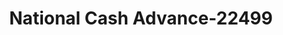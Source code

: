 ---
f_zip-code: 42003
f_state-code: KY
title: National Cash Advance-22499
f_phone: 270-444-6190
f_city-only: Paducah
f_address: 3216 Irvin Cobb Drive Suite B Paducah
f_location-unique-id: '22499'
slug: national-cash-advance-22499
updated-on: '2024-05-30T13:46:58.046Z'
created-on: '2024-05-30T13:36:59.803Z'
published-on: '2024-05-30T13:54:32.469Z'
f_city-state: cms/city/paducah-ky.md
f_company: cms/company/national-cash-advance.md
f_state: cms/state/kentucky.md
layout: '[payday-loan].html'
tags: payday-loan
---